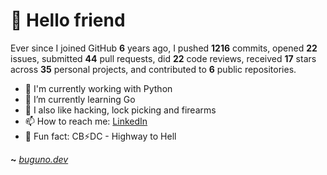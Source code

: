 # 🤖 Hello friend

Ever since I joined GitHub **6** years ago, I pushed **1216** commits, opened **22** issues, submitted **44** pull requests, did **22** code reviews, received **17** stars across **35** personal projects, and contributed to **6** public repositories.

- 🐍 I'm currently working with Python
- 🌱 I’m currently learning Go
- 🔭 I also like hacking, lock picking and firearms
- 📫 How to reach me: [LinkedIn](https://www.linkedin.com/in/brunodesouzabezerra/)
- 🤡 Fun fact: CB⚡DC - Highway to Hell

**~** [_buguno.dev_](https://buguno.dev)
